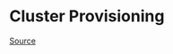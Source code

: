 # Cluster Provisioning

[Source](https://www.linode.com/docs/guides/how-to-deploy-an-lke-cluster-using-terraform/)
